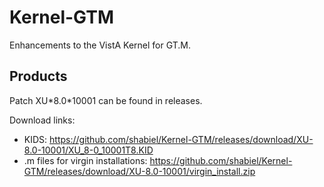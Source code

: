 Kernel-GTM
==========
Enhancements to the VistA Kernel for GT.M. 

Products
--------
Patch XU\*8.0\*10001 can be found in releases.

Download links:
 * KIDS: https://github.com/shabiel/Kernel-GTM/releases/download/XU-8.0-10001/XU_8-0_10001T8.KID
 * .m files for virgin installations: https://github.com/shabiel/Kernel-GTM/releases/download/XU-8.0-10001/virgin_install.zip
